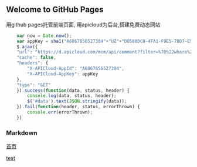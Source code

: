 ## Welcome to GitHub Pages

用github pages托管前端页面,
用apicloud为后台,搭建免费动态网站

```javascript
    var now = Date.now();  
    var appKey = sha1("A6067856527384"+"UZ"+"D0588DC0-4FA1-F9E5-7BD7-E97450CC40B7"+"UZ"+now)+"."+now;
    $.ajax({
    "url": "https://d.apicloud.com/mcm/api/comment?filter=%7B%22where%22%3A%7B%7D%2C%22skip%22%3A0%2C%22limit%22%3A20%7D",
    "cache": false,
    "headers": {
        "X-APICloud-AppId": "A6067856527384",
        "X-APICloud-AppKey": appKey
    },
    "type": "GET"
    }).success(function(data, status, header) {
        console.log(data, status, header);
        $('#data').text(JSON.stringify(data));
    }).fail(function(header, status, errorThrown) {
        console.err(errorThrown);
    })
```

### Markdown
[首页](https://superhu.github.io) 

[test](https://superhu.github.io/test.html)
